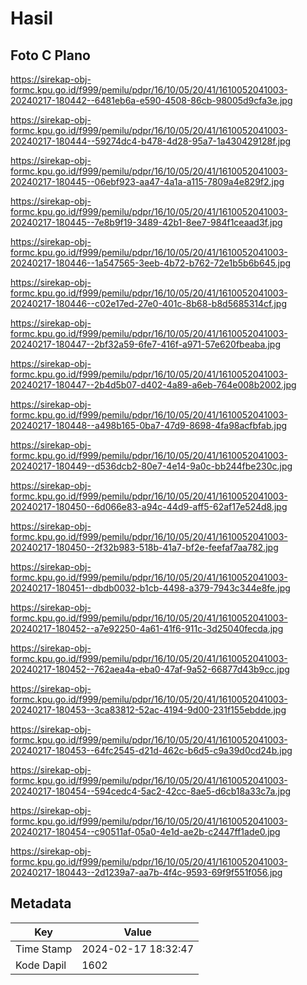 # Hasil

## Foto C Plano

https://sirekap-obj-formc.kpu.go.id/f999/pemilu/pdpr/16/10/05/20/41/1610052041003-20240217-180442--6481eb6a-e590-4508-86cb-98005d9cfa3e.jpg

https://sirekap-obj-formc.kpu.go.id/f999/pemilu/pdpr/16/10/05/20/41/1610052041003-20240217-180444--59274dc4-b478-4d28-95a7-1a430429128f.jpg

https://sirekap-obj-formc.kpu.go.id/f999/pemilu/pdpr/16/10/05/20/41/1610052041003-20240217-180445--06ebf923-aa47-4a1a-a115-7809a4e829f2.jpg

https://sirekap-obj-formc.kpu.go.id/f999/pemilu/pdpr/16/10/05/20/41/1610052041003-20240217-180445--7e8b9f19-3489-42b1-8ee7-984f1ceaad3f.jpg

https://sirekap-obj-formc.kpu.go.id/f999/pemilu/pdpr/16/10/05/20/41/1610052041003-20240217-180446--1a547565-3eeb-4b72-b762-72e1b5b6b645.jpg

https://sirekap-obj-formc.kpu.go.id/f999/pemilu/pdpr/16/10/05/20/41/1610052041003-20240217-180446--c02e17ed-27e0-401c-8b68-b8d5685314cf.jpg

https://sirekap-obj-formc.kpu.go.id/f999/pemilu/pdpr/16/10/05/20/41/1610052041003-20240217-180447--2bf32a59-6fe7-416f-a971-57e620fbeaba.jpg

https://sirekap-obj-formc.kpu.go.id/f999/pemilu/pdpr/16/10/05/20/41/1610052041003-20240217-180447--2b4d5b07-d402-4a89-a6eb-764e008b2002.jpg

https://sirekap-obj-formc.kpu.go.id/f999/pemilu/pdpr/16/10/05/20/41/1610052041003-20240217-180448--a498b165-0ba7-47d9-8698-4fa98acfbfab.jpg

https://sirekap-obj-formc.kpu.go.id/f999/pemilu/pdpr/16/10/05/20/41/1610052041003-20240217-180449--d536dcb2-80e7-4e14-9a0c-bb244fbe230c.jpg

https://sirekap-obj-formc.kpu.go.id/f999/pemilu/pdpr/16/10/05/20/41/1610052041003-20240217-180450--6d066e83-a94c-44d9-aff5-62af17e524d8.jpg

https://sirekap-obj-formc.kpu.go.id/f999/pemilu/pdpr/16/10/05/20/41/1610052041003-20240217-180450--2f32b983-518b-41a7-bf2e-feefaf7aa782.jpg

https://sirekap-obj-formc.kpu.go.id/f999/pemilu/pdpr/16/10/05/20/41/1610052041003-20240217-180451--dbdb0032-b1cb-4498-a379-7943c344e8fe.jpg

https://sirekap-obj-formc.kpu.go.id/f999/pemilu/pdpr/16/10/05/20/41/1610052041003-20240217-180452--a7e92250-4a61-41f6-911c-3d25040fecda.jpg

https://sirekap-obj-formc.kpu.go.id/f999/pemilu/pdpr/16/10/05/20/41/1610052041003-20240217-180452--762aea4a-eba0-47af-9a52-66877d43b9cc.jpg

https://sirekap-obj-formc.kpu.go.id/f999/pemilu/pdpr/16/10/05/20/41/1610052041003-20240217-180453--3ca83812-52ac-4194-9d00-231f155ebdde.jpg

https://sirekap-obj-formc.kpu.go.id/f999/pemilu/pdpr/16/10/05/20/41/1610052041003-20240217-180453--64fc2545-d21d-462c-b6d5-c9a39d0cd24b.jpg

https://sirekap-obj-formc.kpu.go.id/f999/pemilu/pdpr/16/10/05/20/41/1610052041003-20240217-180454--594cedc4-5ac2-42cc-8ae5-d6cb18a33c7a.jpg

https://sirekap-obj-formc.kpu.go.id/f999/pemilu/pdpr/16/10/05/20/41/1610052041003-20240217-180454--c90511af-05a0-4e1d-ae2b-c2447ff1ade0.jpg

https://sirekap-obj-formc.kpu.go.id/f999/pemilu/pdpr/16/10/05/20/41/1610052041003-20240217-180443--2d1239a7-aa7b-4f4c-9593-69f9f551f056.jpg


## Metadata

| Key        | Value               |
| ---------- | ------------------- |
| Time Stamp | 2024-02-17 18:32:47 |
| Kode Dapil | 1602                |



